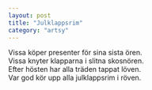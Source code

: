 ```yaml
---
layout: post
title: "Julklappsrim"
category: "artsy"
---
```


Vissa köper presenter för sina sista ören.<br />
Vissa knyter klapparna i slitna skosnören.<br />
Efter hösten har alla träden tappat löven.<br />
Var god kör upp alla julklappsrim i röven.
